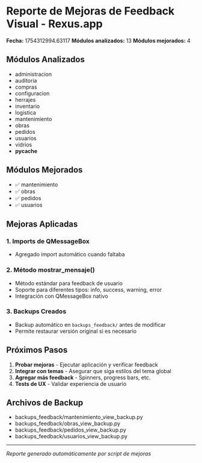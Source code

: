 # Reporte de Mejoras de Feedback Visual - Rexus.app

**Fecha:** 1754312994.63117
**Módulos analizados:** 13
**Módulos mejorados:** 4

## Módulos Analizados
- administracion
- auditoria
- compras
- configuracion
- herrajes
- inventario
- logistica
- mantenimiento
- obras
- pedidos
- usuarios
- vidrios
- __pycache__

## Módulos Mejorados
- ✅ mantenimiento
- ✅ obras
- ✅ pedidos
- ✅ usuarios

## Mejoras Aplicadas

### 1. Imports de QMessageBox
- Agregado import automático cuando faltaba

### 2. Método mostrar_mensaje()
- Método estándar para feedback de usuario
- Soporte para diferentes tipos: info, success, warning, error
- Integración con QMessageBox nativo

### 3. Backups Creados
- Backup automático en `backups_feedback/` antes de modificar
- Permite restaurar versión original si es necesario

## Próximos Pasos

1. **Probar mejoras** - Ejecutar aplicación y verificar feedback
2. **Integrar con temas** - Asegurar que siga estilos del tema global
3. **Agregar más feedback** - Spinners, progress bars, etc.
4. **Tests de UX** - Validar experiencia de usuario

## Archivos de Backup
- backups_feedback/mantenimiento_view_backup.py
- backups_feedback/obras_view_backup.py
- backups_feedback/pedidos_view_backup.py
- backups_feedback/usuarios_view_backup.py

---
*Reporte generado automáticamente por script de mejoras*
